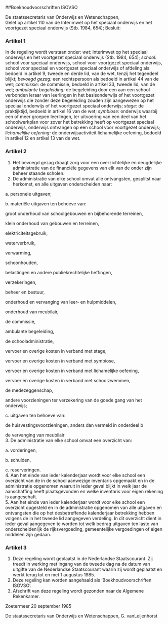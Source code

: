 <meta http-equiv='Content-Type' content='text/html; charset=utf-8' />

##Boekhoudvoorschriften ISOVSO

De staatssecretaris van Onderwijs en Wetenschappen,  
Gelet op artikel 110 van de Interimwet op het speciaal onderwijs en het voortgezet speciaal onderwijs (Stb. 1984, 654);
Besluit:    

### Artikel  1  

In de regeling wordt verstaan onder:    *wet:*   Interimwet op het speciaal onderwijs en het voortgezet speciaal onderwijs (Stb. 1984, 654);     *school:*   school voor speciaal onderwijs, school voor voortgezet speciaal onderwijs, school voor speciaal en voortgezet speciaal onderwijs of afdeling als bedoeld in artikel 9, tweede en derde lid, van de wet, tenzij het tegendeel blijkt;     *bevoegd gezag:*   een rechtspersoon als bedoeld in artikel 44 van de wet;     *commissie:*   de commissie, bedoeld in artikel 33, tweede lid, van de wet;     *ambulante begeleiding:*   de begeleiding door een aan een school verbonden leraar van leerlingen in het basisonderwijs of het voortgezet onderwijs die zonder deze begeleiding zouden zijn aangewezen op het speciaal onderwijs of het voortgezet speciaal onderwijs;     *stage:*   de praktijktijd, bedoeld in artikel 16 van de wet;     *symbiose:*   onderwijs waarbij een of meer groepen leerlingen, ter uitvoering van een deel van het schoolwerkplan voor zover het betrekking heeft op voortgezet speciaal onderwijs, onderwijs ontvangen op een school voor voortgezet onderwijs;     *lichamelijke oefening:*   de onderwijsactiviteit lichamelijke oefening, bedoeld in artikel 12 en artikel 13 van de wet.     

### Artikel  2  

1.  Het bevoegd gezag draagt zorg voor een overzichtelijke en deugdelijke administratie van de financiële gegevens van elk van de onder zijn beheer staande scholen.   
2.  De administratie van elke school omvat alle ontvangsten, gesplitst naar herkomst, en alle uitgaven onderscheiden naar: 

a. personele uitgaven;  

b. materiële uitgaven ten behoeve van: 

groot onderhoud van schoolgebouwen en bijbehorende terreinen,  

klein onderhoud van gebouwen en terreinen,  

elektriciteitsgebruik,  

waterverbruik,  

verwarming,  

schoonhouden,  

belastingen en andere publiekrechtelijke heffingen,  

verzekeringen,  

beheer en bestuur,  

onderhoud en vervanging van leer- en hulpmiddelen,  

onderhoud van meubilair,  

de commissie,  

ambulante begeleiding,  

de schooladministratie,  

vervoer en overige kosten in verband met stage,  

vervoer en overige kosten in verband met symbiose,  

vervoer en overige kosten in verband met lichamelijke oefening,  

vervoer en overige kosten in verband met schoolzwemmen,  

de medezeggenschap,  

andere voorzieningen ter verzekering van de goede gang van het onderwijs;    

c. uitgaven ten behoeve van: 

de huisvestingsvoorzieningen, anders dan vermeld in onderdeel b  

de vervanging van meubilair       
3.  De administratie van elke school omvat een overzicht van: 

a. vorderingen,  

b. schulden,  

c. reserveringen.     
4.  Aan het einde van ieder kalenderjaar wordt voor elke school een overzicht van de in de school aanwezige inventaris opgemaakt en in de administratie opgenomen waaruit in ieder geval blijkt in welk jaar de aanschaffing heeft plaatsgevonden en welke inventaris voor eigen rekening is aangeschaft.   
5.  Aan het einde van ieder kalenderjaar wordt voor elke school een overzicht opgesteld en in de administratie opgenomen van alle uitgaven en ontvangsten die op het desbetreffende kalenderjaar betrekking hebben volgens de in het tweede lid aangegeven verdeling. In dit overzicht dient in ieder geval aangegeven te worden tot welk bedrag uitgaven ten laste van onderscheidenlijk de rijksvergoeding, gemeentelijke vergoedingen of eigen middelen zijn gedaan.   

### Artikel  3  

1.  Deze regeling wordt geplaatst in de Nederlandse Staatscourant. Zij treedt in werking met ingang van de tweede dag na de datum van uitgifte van de Nederlandse Staatscourant waarin zij wordt geplaatst en werkt terug tot en met 1 augustus 1985.   
2.  Deze regeling kan worden aangehaald als ‘Boekhoudvoorschriften ISOVSO’.   
3.  Afschrift van deze regeling wordt gezonden naar de Algemene Rekenkamer.   

Zoetermeer 
20 september 1985    

De 
staatssecretaris van Onderwijs en Wetenschappen, 
G. vanLeijenhorst    
